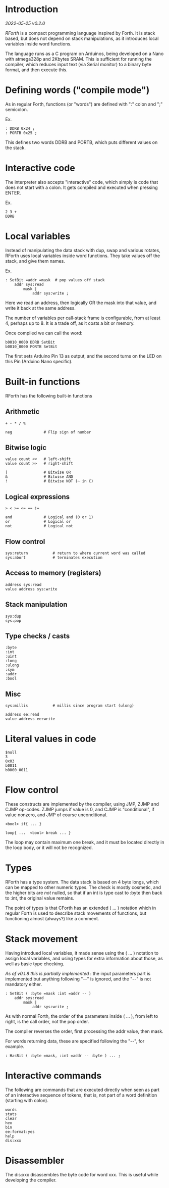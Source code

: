 # Introduction

*2022-05-25 v0.2.0*

*RForth* is a compact programming language inspired by Forth. It is stack based,
but does not depend on stack manipulations, as it introduces local variables
inside word functions.

The language runs as a C program on Arduinos, being developed on a Nano with
atmega328p and 2Kbytes SRAM. This is sufficient for running the compiler, which
reduces input text (via Serial monitor) to a binary byte format, and then execute
this.

# Defining words ("compile mode")

As in regular Forth, functions (or "words") are defined with ":" colon 
and ";" semicolon.

Ex.

```
: DDRB 0x24 ;
: PORTB 0x25 ;
```

This defines two words DDRB and PORTB, which puts different values on the stack.

# Interactive code

The interpreter also accepts "interactive" code, which simply is code
that does not start with
a colon. It gets compiled and executed when pressing ENTER. 


Ex.

```
2 3 + 
DDRB
```




# Local variables

Instead of manipulating the data stack with dup, swap and various rotates, RForth
uses local variables inside word functions. They take values off the stack, and
give them names.

Ex.

```
: SetBit =addr =mask  # pop values off stack
	addr sys:read 
		mask |
			addr sys:write ;
```

Here we read an address, then logically OR the mask into that value, and write
it back at the same address.

The number of variables per call-stack frame is configurable, from at least 4,
perhaps up to 8. It is a trade off, as it costs a bit or memory.

Once compiled we can call the word:

```
b0010_0000 DDRB SetBit
b0010_0000 PORTB SetBit
```

The first sets Arduino Pin 13 as output, and the second turns on the LED on this 
Pin (Arduino Nano specific).


# Built-in functions

RForth has the following built-in functions

## Arithmetic

```
+ - * / %

neg              # Flip sign of number
```


## Bitwise logic

```
value count <<   # left-shift
value count >>   # right-shift

|                # Bitwise OR 
&                # Bitwise AND
!                # Bitwise NOT (~ in C)
```


## Logical expressions

```
> < >= <= == !=

and              # Logical and (0 or 1)
or               # Logical or
not              # Logical not
```


## Flow control

```
sys:return           # return to where current word was called
sys:abort            # terminates execution
```


## Access to memory (registers)

```
address sys:read 
value address sys:write
```

## Stack manipulation

```
sys:dup 
sys:pop
```


## Type checks / casts

```
:byte
:int
:uint
:long
:ulong
:sym
:addr
:bool
```


## Misc

```
sys:millis           # millis since program start (ulong)

address ee:read
value address ee:write
```


# Literal values in code

```
$null
3
0x03
b0011
b0000_0011
```

# Flow control

These constructs are implemented by the compiler, using JMP, ZJMP and CJMP 
op-codes. ZJMP jumps if value is 0, and CJMP is "conditional", if value nonzero,
and JMP of course unconditional.

```
<bool> if{ ... }

loop{ ...  <bool> break ... }
```

The loop may contain maximum one break, and it must be located directly
in the loop body, or it will not be recognized. 

# Types

RForth has a type system. The data stack is based on 4 byte longs, which can be mapped
to other numeric types. The check is mostly cosmetic, and the higher bits are *not* nulled,
so that if an int is type cast to :byte then back to :int, the original value remains.

The point of types is that CForth has an extended ( ... ) notation which in regular Forth
is used to describe stack movements of functions, but functioning almost (always?) like
a comment.

# Stack movement 

Having introdued local variables, it made sense using the ( ... ) notation 
to assign local variables, and using types for extra information about those, 
as well as basic type checking.

*As of v0.1.8 this is partially implemented* : the input parameters part
is implemented but anything following "--" is ignored, and the "--" is not
mandatory either.


```
: SetBit ( :byte =mask :int =addr -- )
	addr sys:read 
		mask |
			addr sys:write ;
```

As with normal Forth, the order of the parameters inside ( ... ), from left to 
right, is the call order, not the pop order.

 
The compiler reverses the order, first processing the addr value, then mask.

For words returning data, these are specified following the "--", for example.

```
: HasBit ( :byte =mask, :int =addr -- :byte ) ... ;
```


# Interactive commands

The following are commands that are executed directly when seen as part of an interactive
sequence of tokens, that is, not part of a word definition (starting with colon).

```
words 
stats
clear
hex
bin
ee:format:yes
help
dis:xxx
```

# Disassembler

The dis:xxx disassembles the byte code for word xxx. This is useful while developing the
compiler.
